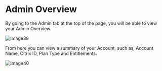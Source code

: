 # Admin Overview

By going to the Admin tab at the top of the page, you will be able to view your Admin Overview. 

![Image39](https://github.com/richgukfast/docs.ukfast.co.uk/blob/master/source/fastdrive/files/Image39.png)

From here you can view a summary of your Account, such as, Account Name, Citrix ID, Plan Type and Entitlements.

![Image40](https://github.com/richgukfast/docs.ukfast.co.uk/blob/master/source/fastdrive/files/Image40.png)
